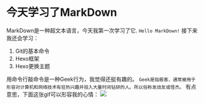 # 今天学习了MarkDown
MarkDown是一种超文本语言，今天我第一次学习了它.
```Hello MarkDown!```
接下来我还会学习：
1. Git的基本命令
1. Hexo框架
1. Hexo更换主题

用命令行敲命令是一种Geek行为，我觉得还挺有趣的。
`Geek是指极客，通常被用于形容对计算机和网络技术有狂热兴趣并投入大量时间钻研的人。所以俗称发烧友或怪杰。`
有点意思，下面这张gif可以形容我的心情：
![](https://qgt-style.oss-cn-hangzhou.aliyuncs.com/newcoursep4/g1/g1-2-2/tenor.gif)
